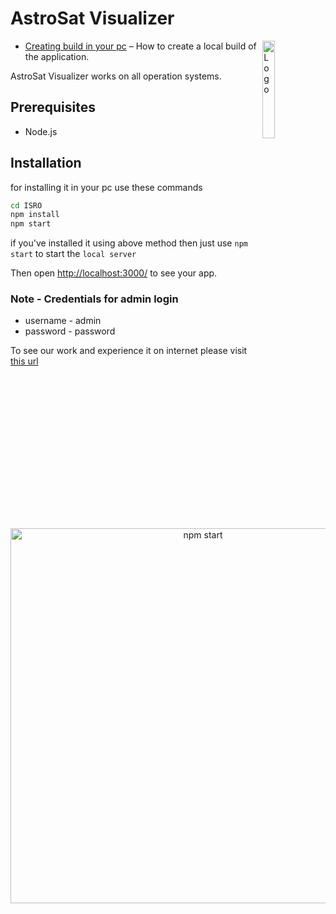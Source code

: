 # AstroSat Visualizer

<img alt="Logo" align="right" src="https://isro-visualization-tool.herokuapp.com/vectors/isro_logo.svg" width="20%" />


- [Creating build in your pc](#installation) – How to create a local build of the application.

AstroSat Visualizer works on all operation systems.

## Prerequisites

- Node.js

## Installation

for installing it in your pc use these commands

```sh
cd ISRO
npm install
npm start
```

if you've installed it using above method then just use `npm start` to start the `local server`

Then open [http://localhost:3000/](http://localhost:3000/) to see your app.<br>

### Note - Credentials for admin login

- username - admin
- password - password

To see our work and experience it on internet please visit [this url](https://isro-cltj.onrender.com/visualization/)

<p align='center'>
<img src='https://i.imgur.com/6KDIkl0.png' width='600' alt='npm start'>
</p>
